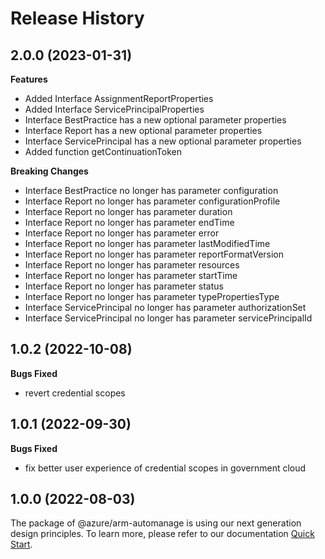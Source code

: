 # Release History
    
## 2.0.0 (2023-01-31)
    
**Features**

  - Added Interface AssignmentReportProperties
  - Added Interface ServicePrincipalProperties
  - Interface BestPractice has a new optional parameter properties
  - Interface Report has a new optional parameter properties
  - Interface ServicePrincipal has a new optional parameter properties
  - Added function getContinuationToken

**Breaking Changes**

  - Interface BestPractice no longer has parameter configuration
  - Interface Report no longer has parameter configurationProfile
  - Interface Report no longer has parameter duration
  - Interface Report no longer has parameter endTime
  - Interface Report no longer has parameter error
  - Interface Report no longer has parameter lastModifiedTime
  - Interface Report no longer has parameter reportFormatVersion
  - Interface Report no longer has parameter resources
  - Interface Report no longer has parameter startTime
  - Interface Report no longer has parameter status
  - Interface Report no longer has parameter typePropertiesType
  - Interface ServicePrincipal no longer has parameter authorizationSet
  - Interface ServicePrincipal no longer has parameter servicePrincipalId
    
## 1.0.2 (2022-10-08)

**Bugs Fixed**

  -  revert credential scopes

## 1.0.1 (2022-09-30)

**Bugs Fixed**

  -  fix better user experience of credential scopes in government cloud

## 1.0.0 (2022-08-03)

The package of @azure/arm-automanage is using our next generation design principles. To learn more, please refer to our documentation [Quick Start](https://aka.ms/js-track2-quickstart).

